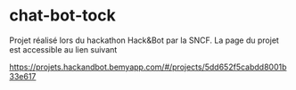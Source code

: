 # chat-bot-tock

Projet réalisé lors du hackathon Hack&Bot par la SNCF.
La page du projet est accessible au lien suivant

https://projets.hackandbot.bemyapp.com/#/projects/5dd652f5cabdd8001b33e617
